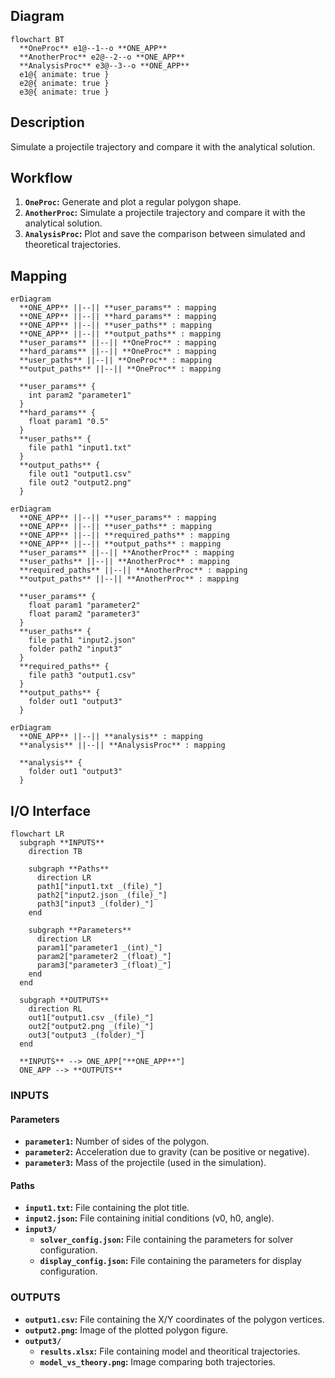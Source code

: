 ## Diagram

```mermaid
flowchart BT
  **OneProc** e1@--1--o **ONE_APP**
  **AnotherProc** e2@--2--o **ONE_APP**
  **AnalysisProc** e3@--3--o **ONE_APP**
  e1@{ animate: true }
  e2@{ animate: true }
  e3@{ animate: true }
```

## Description

Simulate a projectile trajectory and compare it with the analytical solution.

## Workflow

1. **`OneProc`:** Generate and plot a regular polygon shape.
2. **`AnotherProc`:** Simulate a projectile trajectory and compare it with the analytical solution.
3. **`AnalysisProc`:** Plot and save the comparison between simulated and theoretical trajectories.

## Mapping

```mermaid
erDiagram
  **ONE_APP** ||--|| **user_params** : mapping
  **ONE_APP** ||--|| **hard_params** : mapping
  **ONE_APP** ||--|| **user_paths** : mapping
  **ONE_APP** ||--|| **output_paths** : mapping
  **user_params** ||--|| **OneProc** : mapping
  **hard_params** ||--|| **OneProc** : mapping
  **user_paths** ||--|| **OneProc** : mapping
  **output_paths** ||--|| **OneProc** : mapping

  **user_params** {
    int param2 "parameter1"
  }
  **hard_params** {
    float param1 "0.5"
  }
  **user_paths** {
    file path1 "input1.txt"
  }
  **output_paths** {
    file out1 "output1.csv"
    file out2 "output2.png"
  }
```

```mermaid
erDiagram
  **ONE_APP** ||--|| **user_params** : mapping
  **ONE_APP** ||--|| **user_paths** : mapping
  **ONE_APP** ||--|| **required_paths** : mapping
  **ONE_APP** ||--|| **output_paths** : mapping
  **user_params** ||--|| **AnotherProc** : mapping
  **user_paths** ||--|| **AnotherProc** : mapping
  **required_paths** ||--|| **AnotherProc** : mapping
  **output_paths** ||--|| **AnotherProc** : mapping

  **user_params** {
    float param1 "parameter2"
    float param2 "parameter3"
  }
  **user_paths** {
    file path1 "input2.json"
    folder path2 "input3"
  }
  **required_paths** {
    file path3 "output1.csv"
  }
  **output_paths** {
    folder out1 "output3"
  }
```

```mermaid
erDiagram
  **ONE_APP** ||--|| **analysis** : mapping
  **analysis** ||--|| **AnalysisProc** : mapping

  **analysis** {
    folder out1 "output3"
  }
```

## I/O Interface

```mermaid
flowchart LR
  subgraph **INPUTS**
    direction TB

    subgraph **Paths**
      direction LR
      path1["input1.txt _(file)_"]
      path2["input2.json _(file)_"]
      path3["input3 _(folder)_"]
    end

    subgraph **Parameters**
      direction LR
      param1["parameter1 _(int)_"]
      param2["parameter2 _(float)_"]
      param3["parameter3 _(float)_"]
    end
  end

  subgraph **OUTPUTS**
    direction RL
    out1["output1.csv _(file)_"]
    out2["output2.png _(file)_"]
    out3["output3 _(folder)_"]
  end

  **INPUTS** --> ONE_APP["**ONE_APP**"]
  ONE_APP --> **OUTPUTS**
```

### INPUTS

#### Parameters

- **`parameter1`:** Number of sides of the polygon.
- **`parameter2`:** Acceleration due to gravity (can be positive or negative).
- **`parameter3`:** Mass of the projectile (used in the simulation).

#### Paths

- **`input1.txt`:** File containing the plot title.
- **`input2.json`:** File containing initial conditions (v0, h0, angle).
- **`input3/`** 
  - **`solver_config.json`:** File containing the parameters for solver configuration.
  - **`display_config.json`:** File containing the parameters for display configuration.

### OUTPUTS

- **`output1.csv`:** File containing the X/Y coordinates of the polygon vertices.
- **`output2.png`:** Image of the plotted polygon figure.
- **`output3/`**
  - **`results.xlsx`:** File containing model and theoritical trajectories.
  - **`model_vs_theory.png`:** Image comparing both trajectories.